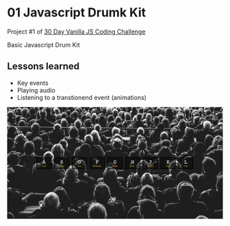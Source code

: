 # 01 Javascript Drumk Kit
Project #1 of [30 Day Vanilla JS Coding Challenge](https://javascript30.com)

Basic Javascript Drum Kit

## Lessons learned
- Key events
- Playing audio
- Listening to a transtionend event (animations)

![drum kit gif](./assets/Drumkit.gif)

